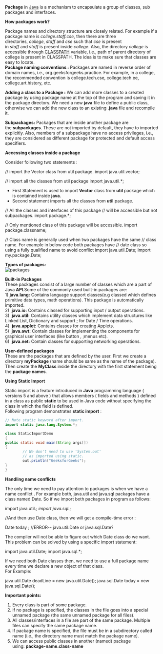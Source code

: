 **Package** in [Java](https://www.geeksforgeeks.org/java/) is a mechanism to encapsulate a group of classes, sub packages and interfaces.

**How packages work?**

Package names and directory structure are closely related. For example if a package name is _college.staff.cse_, then there are three directories, _college_, _staff_ and _cse_ such that _cse_ is present in _staff_ and _staff_ is present inside _college_. Also, the directory _college_ is accessible through [CLASSPATH](https://en.wikipedia.org/wiki/Classpath_(Java)) variable, i.e., path of parent directory of college is present in CLASSPATH. The idea is to make sure that classes are easy to locate.  
**Package naming conventions :** Packages are named in reverse order of domain names, i.e., org.geeksforgeeks.practice. For example, in a college, the recommended convention is college.tech.cse, college.tech.ee, college.art.history, etc.

**Adding a class to a Package :** We can add more classes to a created package by using package name at the top of the program and saving it in the package directory. We need a new **java** file to define a public class, otherwise we can add the new class to an existing **.java** file and recompile it.

**Subpackages:** Packages that are inside another package are the **subpackages**. These are not imported by default, they have to imported explicitly. Also, members of a subpackage have no access privileges, i.e., they are considered as different package for protected and default access specifiers.  

**Accessing classes inside a package**

Consider following two statements :

// import the Vector class from util package.
import java.util.vector; 

// import all the classes from util package
import java.util.*; 

- First Statement is used to import **Vector** class from **util** package which is contained inside **java**.
- Second statement imports all the classes from **util** package.

// All the classes and interfaces of this package
// will be accessible but not subpackages.
import package.*;

// Only mentioned class of this package will be accessible.
import package.classname;

// Class name is generally used when two packages have the same
// class name. For example in below code both packages have
// date class so using a fully qualified name to avoid conflict
import java.util.Date;
import my.package.Date;


**Types of packages:**  
![packages](https://media.geeksforgeeks.org/wp-content/uploads/java-types-of-packages.jpg)

**Built-in Packages**  
These packages consist of a large number of classes which are a part of Java **API**.Some of the commonly used built-in packages are:  
1) **java.lang:** Contains language support classes(e.g classed which defines primitive data types, math operations). This package is automatically imported.  
2)  **java.io:** Contains classed for supporting input / output operations.  
3)  **java.util:** Contains utility classes which implement data structures like Linked List, Dictionary and support ; for Date / Time operations.  
4)  **java.applet:** Contains classes for creating Applets.  
5)  **java.awt:** Contain classes for implementing the components for graphical user interfaces (like button , ;menus etc).  
6)  **java.net:** Contain classes for supporting networking operations.

**User-defined packages**  
These are the packages that are defined by the user. First we create a directory **myPackage** (name should be same as the name of the package). Then create the **MyClass** inside the directory with the first statement being the **package names**.


**Using Static Import**

Static import is a feature introduced in **Java** programming language ( versions 5 and above ) that allows members ( fields and methods ) defined in a class as public **static** to be used in Java code without specifying the class in which the field is defined.  
Following program demonstrates **static import** :

```java
// Note static keyword after import.
import static java.lang.System.*;

class StaticImportDemo
{
public static void main(String args[])
{	
		// We don't need to use 'System.out'
		// as imported using static.
		out.println("GeeksforGeeks");
}
}

```

**Handling name conflicts**

The only time we need to pay attention to packages is when we have a name conflict . For example both, java.util and java.sql packages have a class named Date. So if we import both packages in program as follows:

import java.util.*;
import java.sql.*;

//And then use Date class, then we will get a compile-time error :

Date today ; //ERROR-- java.util.Date or java.sql.Date?

The compiler will not be able to figure out which Date class do we want. This problem can be solved by using a specific import statement:

import java.util.Date;
import java.sql.*;

If we need both Date classes then, we need to use a full package name every time we declare a new object of that class.  
For Example:

java.util.Date deadLine = new java.util.Date();
java.sql.Date today = new java.sql.Date();

**Important points:**

1. Every class is part of some package.
2. If no package is specified, the classes in the file goes into a special unnamed package (the same unnamed package for all files).
3. All classes/interfaces in a file are part of the same package. Multiple files can specify the same package name.
4. If package name is specified, the file must be in a subdirectory called name (i.e., the directory name must match the package name).
5. We can access public classes in another (named) package using: **package-name.class-name**

